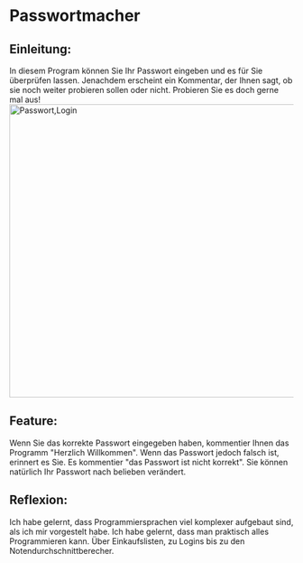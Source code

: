 # Passwortmacher


## Einleitung:
In diesem Program können Sie Ihr Passwort eingeben und es für Sie überprüfen lassen. Jenachdem erscheint ein Kommentar, der Ihnen sagt, ob sie noch weiter probieren sollen oder nicht. Probieren Sie es doch gerne mal aus!
<img width="519" alt="Passwort,Login" src="https://user-images.githubusercontent.com/97455672/148790208-dea5a530-a3ad-4921-8010-f6a9b395e836.PNG">

## Feature: 
Wenn Sie das korrekte Passwort eingegeben haben, kommentier Ihnen das Programm "Herzlich Willkommen". Wenn das Passwort jedoch falsch ist, erinnert es Sie. Es kommentier "das Passwort ist nicht korrekt". Sie können natürlich Ihr Passwort nach belieben verändert.

## Reflexion:
Ich habe gelernt, dass Programmiersprachen viel komplexer aufgebaut sind, als ich mir vorgestelt habe. Ich habe gelernt, dass man praktisch alles Programmieren kann. Über Einkaufslisten, zu Logins bis zu den Notendurchschnittberecher. 
